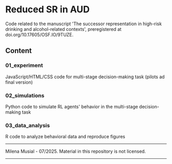 # Reduced SR in AUD

Code related to the manuscript 'The successor representation in high-risk drinking and alcohol-related contexts', preregistered at doi.org/10.17605/OSF.IO/9TUZE.

## Content
### 01_experiment
JavaScript/HTML/CSS code for multi-stage decision-making task (pilots ad final version)
### 02_simulations
Python code to simulate RL agents' behavior in the multi-stage decision-making task
### 03_data_analysis
R code to analyze behavioral data and reproduce figures

*****
Milena Musial - 07/2025.
Material in this repository is not licensed.
*****